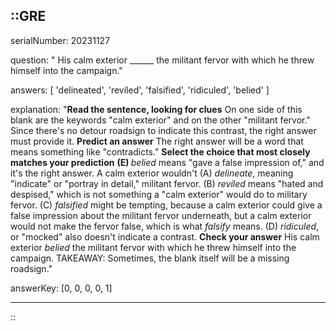 ::GRE
---

serialNumber: 20231127

question: " His calm exterior ______ the militant fervor with which he threw himself into the campaign."

answers: [
  'delineated',
  'reviled',
  'falsified',
  'ridiculed',
  'belied'
]

explanation: "<strong>Read the sentence, looking for clues</strong> On one side of this blank are the keywords \"calm exterior\" and on the other \"militant fervor.\" Since there's no detour roadsign to indicate this contrast, the right answer must provide it. <strong>Predict an answer</strong> The right answer will be a word that means something like \"contradicts.\" <strong>Select the choice that most closely matches your prediction</strong> <strong>(E) </strong><i>belied </i>means \"gave a false impression of,\" and it's the right answer. A calm exterior wouldn't (A) <i>delineate</i>, meaning \"indicate\" or \"portray in detail,\" militant fervor. (B) <i>reviled </i>means \"hated and despised,\" which is not something a \"calm exterior\" would do to military fervor. (C) <i>falsified </i>might be tempting, because a calm exterior could give a false impression about the militant fervor underneath, but a calm exterior would not make the fervor false, which is what <i>falsify </i>means. (D) <i>ridiculed</i>, or \"mocked\" also doesn't indicate a contrast. <strong>Check your answer</strong> His calm exterior <i>belied</i> the militant fervor with which he threw himself into the campaign. TAKEAWAY: Sometimes, the blank itself will be a missing roadsign."

answerKey: [0, 0, 0, 0, 1]

---
::